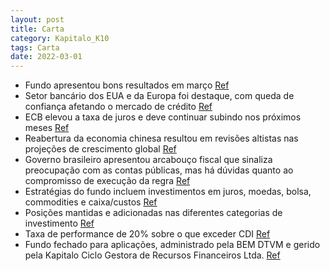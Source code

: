 ```yaml
---
layout: post
title: Carta
category: Kapitalo_K10
tags: Carta
date: 2022-03-01
---
```


- Fundo apresentou bons resultados em março
<a href="#" onclick="search_on_pdf('O fundo apresentou bons resultados no mês de março, com contribuições positivas dos livros de juros,')">Ref</a>
- Setor bancário dos EUA e da Europa foi destaque, com queda de confiança afetando o mercado de crédito
<a href="#" onclick="search_on_pdf('relevantes credores e essa queda de confiança vai afetar o mercado de crédito, amplificando a potênc')">Ref</a>
- ECB elevou a taxa de juros e deve continuar subindo nos próximos meses
<a href="#" onclick="search_on_pdf('sinalizado na reunião anterior. A economia tem apresentado crescimento forte e a inflação segue elev')">Ref</a>
- Reabertura da economia chinesa resultou em revisões altistas nas projeções de crescimento global
<a href="#" onclick="search_on_pdf('A reabertura da economia chinesa segue surpreendendo positivamente e, em conjunto com a dissipação d')">Ref</a>
- Governo brasileiro apresentou arcabouço fiscal que sinaliza preocupação com as contas públicas, mas há dúvidas quanto ao compromisso de execução da regra
<a href="#" onclick="search_on_pdf('No Brasil, o governo apresentou o arcabouço fiscal que na prática gera um ajuste muito gradual e de')">Ref</a>
- Estratégias do fundo incluem investimentos em juros, moedas, bolsa, commodities e caixa/custos
<a href="#" onclick="search_on_pdf('Carta  K10 • Dezembro                                    EstratégiasJurosMoedasBolsaCommodi')">Ref</a>
- Posições mantidas e adicionadas nas diferentes categorias de investimento
<a href="#" onclick="search_on_pdf('Commodities: Mantivemos as posições compradas em petróleo, açúcar, ouro e soja, além das vendidas no')">Ref</a>
- Taxa de performance de 20% sobre o que exceder CDI
<a href="#" onclick="search_on_pdf('Taxa de Performance20% do que exceder CDIPúblico AlvoInvestidores em GeralClassificação ANBIMAM')">Ref</a>
- Fundo fechado para aplicações, administrado pela BEM DTVM e gerido pela Kapitalo Ciclo Gestora de Recursos Financeiros Ltda.
<a href="#" onclick="search_on_pdf('StatusFechado para aplicaçõesGestoresKapitalo Ciclo Gestora de Recursos Financeiros Ltda.Conta C')">Ref</a>
